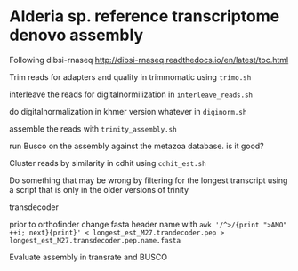 # Alderia sp. reference transcriptome denovo assembly

Following dibsi-rnaseq http://dibsi-rnaseq.readthedocs.io/en/latest/toc.html

Trim reads for adapters and quality in trimmomatic using `trimo.sh`

interleave the reads for digitalnormilization in `interleave_reads.sh`

do digitalnormalization in khmer version whatever in `diginorm.sh`

assemble the reads with `trinity_assembly.sh`

run Busco on the assembly against the metazoa database. is it good?

Cluster reads by similarity in cdhit using `cdhit_est.sh`

Do something that may be wrong by filtering for the longest transcript using a script that is only in the older versions of trinity

transdecoder

prior to orthofinder change fasta header name with `awk '/^>/{print ">AMO" ++i; next}{print}' < longest_est_M27.trandecoder.pep > longest_est_M27.transdecoder.pep.name.fasta`

Evaluate assembly in transrate and BUSCO


